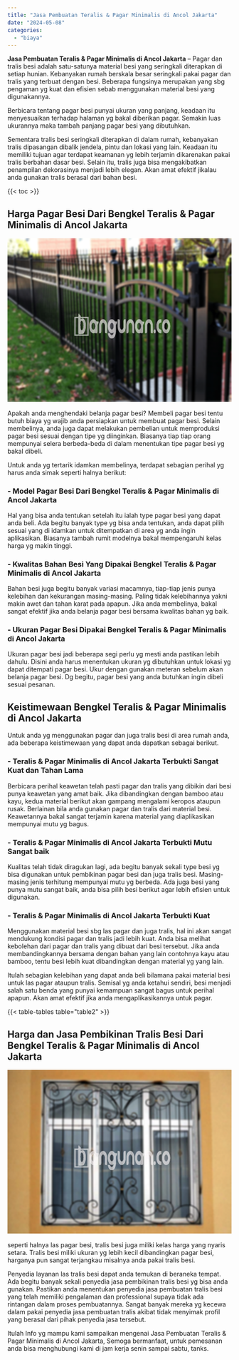 ```yaml
---
title: "Jasa Pembuatan Teralis & Pagar Minimalis di Ancol Jakarta"
date: "2024-05-08"
categories: 
  - "biaya"
---
```


**Jasa Pembuatan Teralis & Pagar Minimalis di Ancol Jakarta** – Pagar dan tralis besi adalah satu-satunya material besi yang seringkali diterapkan di setiap hunian. Kebanyakan rumah berskala besar seringkali pakai pagar dan tralis yang terbuat dengan besi. Beberapa fungsinya merupakan yang sbg pengaman yg kuat dan efisien sebab menggunakan material besi yang digunakannya.

Berbicara tentang pagar besi punyai ukuran yang panjang, keadaan itu menyesuaikan terhadap halaman yg bakal diberikan pagar. Semakin luas ukurannya maka tambah panjang pagar besi yang dibutuhkan.

Sementara tralis besi seringkali diterapkan di dalam rumah, kebanyakan tralis dipasangan dibalik jendela, pintu dan lokasi yang lain. Keadaan itu memiliki tujuan agar terdapat keamanan yg lebih terjamin dikarenakan pakai tralis berbahan dasar besi. Selain itu, tralis juga bisa mengakibatkan penampilan dekorasinya menjadi lebih elegan. Akan amat efektif jikalau anda gunakan tralis berasal dari bahan besi.

{{< toc >}}

## Harga Pagar Besi Dari Bengkel Teralis & Pagar Minimalis di Ancol Jakarta

![Jasa Pembuatan Teralis & Pagar Minimalis di Ancol Jakarta](/images/pagar-minimalis-murah-65.png)

Apakah anda menghendaki belanja pagar besi? Membeli pagar besi tentu butuh biaya yg wajib anda persiapkan untuk membuat pagar besi. Selain membelinya, anda juga dapat melakukan pembelian untuk memproduksi pagar besi sesuai dengan tipe yg diinginkan. Biasanya tiap tiap orang mempunyai selera berbeda-beda di dalam menentukan tipe pagar besi yg bakal dibeli.

Untuk anda yg tertarik idamkan membelinya, terdapat sebagian perihal yg harus anda simak seperti halnya berikut:
### \- Model Pagar Besi Dari Bengkel Teralis & Pagar Minimalis di Ancol Jakarta

Hal yang bisa anda tentukan setelah itu ialah type pagar besi yang dapat anda beli. Ada begitu banyak type yg bisa anda tentukan, anda dapat pilih sesuai yang di idamkan untuk ditempatkan di area yg anda ingin aplikasikan. Biasanya tambah rumit modelnya bakal mempengaruhi kelas harga yg makin tinggi.

### \- Kwalitas Bahan Besi Yang Dipakai Bengkel Teralis & Pagar Minimalis di Ancol Jakarta

Bahan besi juga begitu banyak variasi macamnya, tiap-tiap jenis punya kelebihan dan kekurangan masing-masing. Paling tidak kelebihannya yakni makin awet dan tahan karat pada apapun. Jika anda membelinya, bakal sangat efektif jika anda belanja pagar besi bersama kwalitas bahan yg baik.

### \- Ukuran Pagar Besi Dipakai Bengkel Teralis & Pagar Minimalis di Ancol Jakarta

Ukuran pagar besi jadi beberapa segi perlu yg mesti anda pastikan lebih dahulu. Disini anda harus menentukan ukuran yg dibutuhkan untuk lokasi yg dapat ditempati pagar besi. Ukur dengan gunakan meteran sebelum akan belanja pagar besi. Dg begitu, pagar besi yang anda butuhkan ingin dibeli sesuai pesanan.

## Keistimewaan Bengkel Teralis & Pagar Minimalis di Ancol Jakarta

Untuk anda yg menggunakan pagar dan juga tralis besi di area rumah anda, ada beberapa keistimewaan yang dapat anda dapatkan sebagai berikut.

### \- Teralis & Pagar Minimalis di Ancol Jakarta Terbukti Sangat Kuat dan Tahan Lama

Berbicara perihal keawetan telah pasti pagar dan tralis yang dibikin dari besi punya keawetan yang amat baik. Jika dibandingkan dengan bamboo atau kayu, kedua material berikut akan gampang mengalami keropos ataupun rusak. Berlainan bila anda gunakan pagar dan tralis dari material besi. Keawetannya bakal sangat terjamin karena material yang diaplikasikan mempunyai mutu yg bagus.

### \- Teralis & Pagar Minimalis di Ancol Jakarta Terbukti Mutu Sangat baik

Kualitas telah tidak diragukan lagi, ada begitu banyak sekali type besi yg bisa digunakan untuk pembikinan pagar besi dan juga tralis besi. Masing-masing jenis terhitung mempunyai mutu yg berbeda. Ada juga besi yang punya mutu sangat baik, anda bisa pilih besi berikut agar lebih efisien untuk digunakan.

### \- Teralis & Pagar Minimalis di Ancol Jakarta Terbukti Kuat

Menggunakan material besi sbg las pagar dan juga tralis, hal ini akan sangat mendukung kondisi pagar dan tralis jadi lebih kuat. Anda bisa melihat kebolehan dari pagar dan tralis yang dibuat dari besi tersebut. Jika anda membandingkannya bersama dengan bahan yang lain contohnya kayu atau bamboo, tentu besi lebih kuat dibandingkan dengan material yg yang lain.

Itulah sebagian kelebihan yang dapat anda beli bilamana pakai material besi untuk las pagar ataupun tralis. Semisal yg anda ketahui sendiri, besi menjadi salah satu benda yang punyai kemampuan sangat bagus untuk perihal apapun. Akan amat efektif jika anda mengaplikasikannya untuk pagar.

{{< table-tables table="table2" >}}

## Harga dan Jasa Pembikinan Tralis Besi Dari Bengkel Teralis & Pagar Minimalis di Ancol Jakarta

![Jasa Pembuatan Teralis & Pagar Minimalis di Ancol Jakarta](/images/teralis-minimalis-murah-26.png)

seperti halnya las pagar besi, tralis besi juga miliki kelas harga yang nyaris setara. Tralis besi miliki ukuran yg lebih kecil dibandingkan pagar besi, harganya pun sangat terjangkau misalnya anda pakai tralis besi.

Penyedia layanan las tralis besi dapat anda temukan di beraneka tempat. Ada begitu banyak sekali penyedia jasa pembikinan tralis besi yg bisa anda gunakan. Pastikan anda menentukan penyedia jasa pembuatan tralis besi yang telah memiliki pengalaman dan professional supaya tidak ada rintangan dalam proses pembuatannya. Sangat banyak mereka yg kecewa dalam pakai penyedia jasa pembuatan tralis akibat tidak menyimak profil yang berasal dari pihak penyedia jasa tersebut.

Itulah Info yg mampu kami sampaikan mengenai Jasa Pembuatan Teralis & Pagar Minimalis di Ancol Jakarta, Semoga bermanfaat, untuk pemesanan anda bisa menghubungi kami di jam kerja senin sampai sabtu, tanks.
